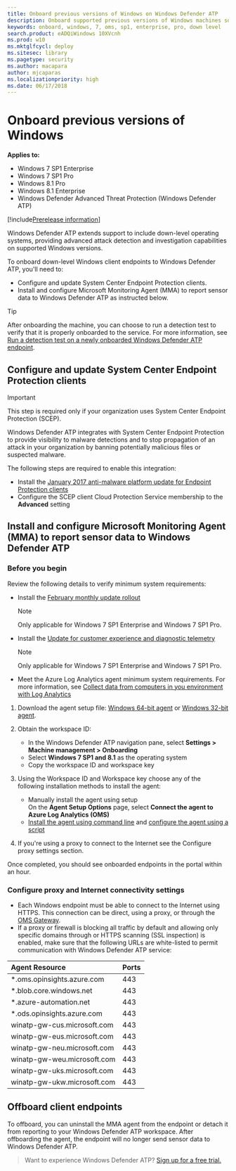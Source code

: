```yaml
---
title: Onboard previous versions of Windows on Windows Defender ATP
description: Onboard supported previous versions of Windows machines so that they can send sensor data to the Windows Defender ATP sensor
keywords: onboard, windows, 7, oms, sp1, enterprise, pro, down level
search.product: eADQiWindows 10XVcnh
ms.prod: w10
ms.mktglfcycl: deploy
ms.sitesec: library
ms.pagetype: security
ms.author: macapara
author: mjcaparas
ms.localizationpriority: high
ms.date: 06/17/2018
---
```


# Onboard previous versions of Windows

**Applies to:**

- Windows 7 SP1 Enterprise
- Windows 7 SP1 Pro
- Windows 8.1 Pro
- Windows 8.1 Enterprise
- Windows Defender Advanced Threat Protection (Windows Defender ATP)

[!include[Prerelease information](prerelease.md)]

Windows Defender ATP extends support to include down-level operating systems, providing advanced attack detection and investigation capabilities on supported Windows versions.

To onboard down-level Windows client endpoints to Windows Defender ATP, you'll need to:
- Configure and update System Center Endpoint Protection clients.
- Install and configure Microsoft Monitoring Agent (MMA) to report sensor data to Windows Defender ATP as instructed below.

>[!TIP]
> After onboarding the machine, you can choose to run a detection test to verify that it is properly onboarded to the service. For more information, see [Run a detection test on a newly onboarded Windows Defender ATP endpoint](run-detection-test-windows-defender-advanced-threat-protection.md).

## Configure and update System Center Endpoint Protection clients
>[!IMPORTANT]
>This step is required only if your organization uses System Center Endpoint Protection (SCEP).

Windows Defender ATP integrates with System Center Endpoint Protection to provide visibility to malware detections and to stop propagation of an attack in your organization by banning potentially malicious files or suspected malware. 

The following steps are required to enable this integration: 
- Install the [January 2017 anti-malware platform update for Endpoint Protection clients](https://support.microsoft.com/en-us/help/3209361/january-2017-anti-malware-platform-update-for-endpoint-protection-clie) 
- Configure the SCEP client Cloud Protection Service membership to the **Advanced** setting

## Install and configure Microsoft Monitoring Agent (MMA) to report sensor data to Windows Defender ATP

### Before you begin
Review the following details to verify minimum system requirements:
- Install the [February monthly update rollout](https://support.microsoft.com/help/4074598/windows-7-update-kb4074598)
  >[!NOTE]
  >Only applicable for Windows 7 SP1 Enterprise and Windows 7 SP1 Pro. 
- Install the [Update for customer experience and diagnostic telemetry](https://support.microsoft.com/help/3080149/update-for-customer-experience-and-diagnostic-telemetry)
  >[!NOTE]
  >Only applicable for Windows 7 SP1 Enterprise and Windows 7 SP1 Pro.
- Meet the Azure Log Analytics agent minimum system requirements. For more information, see [Collect data from computers in you environment with Log Analytics](https://docs.microsoft.com/en-us/azure/log-analytics/log-analytics-concept-hybrid#prerequisites)

1. Download the agent setup file: [Windows 64-bit agent](https://go.microsoft.com/fwlink/?LinkId=828603) or [Windows 32-bit agent](https://go.microsoft.com/fwlink/?LinkId=828604).

2. Obtain the workspace ID:
   - In the Windows Defender ATP navigation pane, select **Settings > Machine management > Onboarding**
   - Select **Windows 7 SP1 and 8.1** as the operating system
   - Copy the workspace ID and workspace key

3. Using the Workspace ID and Workspace key choose any of the following installation methods to install the agent:
    - Manually install the agent using setup<br>
      On the **Agent Setup Options** page, select **Connect the agent to Azure Log Analytics (OMS)**
    - [Install the agent using command line](https://docs.microsoft.com/en-us/azure/log-analytics/log-analytics-agent-windows#install-the-agent-using-the-command-line) and [configure the agent using a script](https://docs.microsoft.com/en-us/azure/log-analytics/log-analytics-agent-windows#add-a-workspace-using-a-script)

4. If you're using a proxy to connect to the Internet see the Configure proxy settings section.

Once completed, you should see onboarded endpoints in the portal within an hour.

### Configure proxy and Internet connectivity settings
 
- Each Windows endpoint must be able to connect to the Internet using HTTPS. This connection can be direct, using a proxy, or through the [OMS Gateway](https://docs.microsoft.com/en-us/azure/log-analytics/log-analytics-oms-gateway).
- If a proxy or firewall is blocking all traffic by default and allowing only specific domains through or HTTPS scanning (SSL inspection) is enabled, make sure that the following URLs are white-listed to permit communication with Windows Defender ATP service:

Agent Resource    |    Ports 
:---|:---
|    *.oms.opinsights.azure.com    |    443    |
|    *.blob.core.windows.net    |    443    |
|    *.azure-automation.net    |    443    |
|    *.ods.opinsights.azure.com    |    443    |
|    winatp-gw-cus.microsoft.com     |    443    |
|    winatp-gw-eus.microsoft.com    |    443    |
|    winatp-gw-neu.microsoft.com    |    443    |
|    winatp-gw-weu.microsoft.com    |    443    |
|winatp-gw-uks.microsoft.com | 443 |
|winatp-gw-ukw.microsoft.com | 443 | 


## Offboard client endpoints
To offboard, you can uninstall the MMA agent from the endpoint or detach it from reporting to your Windows Defender ATP workspace. After offboarding the agent, the endpoint will no longer send sensor data to Windows Defender ATP. 

>Want to experience Windows Defender ATP? [Sign up for a free trial.](https://www.microsoft.com/en-us/WindowsForBusiness/windows-atp?ocid=docs-wdatp-downlevele-belowfoldlink)






